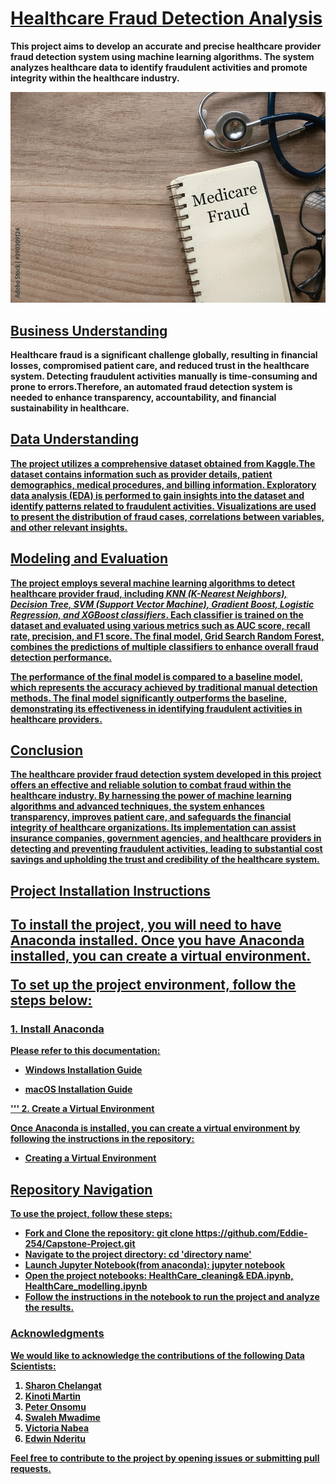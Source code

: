 <h1><u><b>Healthcare Fraud Detection Analysis<b></u></h1>

<p>This project aims to develop an accurate and precise healthcare provider fraud detection system using machine learning algorithms. The system analyzes healthcare data to identify fraudulent activities and promote integrity within the healthcare industry.</p>

<img src="medicare fraud-1.jpg" />

<h2><u><b>Business Understanding</b></u></h2>
<p>Healthcare fraud is a significant challenge globally, resulting in financial losses, compromised patient care, and reduced trust in the healthcare system. Detecting fraudulent activities manually is time-consuming and prone to errors.Therefore, an automated fraud detection system is needed to enhance transparency, accountability, and financial sustainability in healthcare.<p>


<h2><u><b>Data Understanding</b><u></h2>
The project utilizes a comprehensive dataset obtained from Kaggle.The dataset contains information such as provider details, patient demographics, medical procedures, and billing information. Exploratory data analysis (EDA) is performed to gain insights into the dataset and identify patterns related to fraudulent activities. Visualizations are used to present the distribution of fraud cases, correlations between variables, and other relevant insights.


<h2><u><b>Modeling and Evaluation</b><u></h2>

<p>The project employs several machine learning algorithms to detect healthcare provider fraud, including <i>KNN (K-Nearest Neighbors), Decision Tree, SVM (Support Vector Machine), Gradient Boost, Logistic Regression, and XGBoost classifiers</i>. Each classifier is trained on the dataset and evaluated using various metrics such as AUC score, recall rate, precision, and F1 score. The final model, Grid Search Random Forest, combines the predictions of multiple classifiers to enhance overall fraud detection performance.</p>

<p>The performance of the final model is compared to a baseline model, which represents the accuracy achieved by traditional manual detection methods. The final model significantly outperforms the baseline, demonstrating its effectiveness in identifying fraudulent activities in healthcare providers.</p>

## Conclusion
The healthcare provider fraud detection system developed in this project offers an effective and reliable solution to combat fraud within the healthcare industry. By harnessing the power of machine learning algorithms and advanced techniques, the system enhances transparency, improves patient care, and safeguards the financial integrity of healthcare organizations. Its implementation can assist insurance companies, government agencies, and healthcare providers in detecting and preventing fraudulent activities, leading to substantial cost savings and upholding the trust and credibility of the healthcare system.





<h2><u><b>Project Installation Instructions</b></u><h2>

To install the project, you will need to have Anaconda installed. Once you have Anaconda installed, you can create a virtual environment.


To set up the project environment, follow the steps below:

### 1. Install Anaconda

Please refer to this documentation:

- [Windows Installation Guide](https://github.com/learn-co-curriculum/dsc-data-science-env-windows-installation.git)


- [macOS Installation Guide](https://github.com/learn-co-curriculum/dsc-data-science-env-mac-installation.git)


''' 2. Create a Virtual Environment

Once Anaconda is installed, you can create a virtual environment by following the instructions in the repository:

- [Creating a Virtual Environment](https://github.com/learn-co-curriculum/dsc-data-science-env-config.git)


## Repository Navigation
To use the project, follow these steps:

- Fork and Clone the repository: git clone https://github.com/Eddie-254/Capstone-Project.git
- Navigate to the project directory: cd 'directory name'
- Launch Jupyter Notebook(from anaconda): jupyter notebook
- Open the project notebooks: HealthCare_cleaning& EDA.ipynb, HealthCare_modelling.ipynb
- Follow the instructions in the notebook to run the project and analyze the results.


### Acknowledgments
We would like to acknowledge the contributions of the following Data Scientists:
<ol>
<li><a href="https://github.com/Chelangat-sharon">Sharon Chelangat</a></li>
<li><a href="https://github.com/kinoti-m-martin">Kinoti Martin</a></li>
<li><a href="https://github.com/pkonsomu2020">Peter Onsomu</a></li>
<li><a href="https://github.com/swalehmwadime">Swaleh Mwadime</a></li>
<li><a href="https://github.com/VikkieN">Victoria Nabea</a></li>
<li><a href="https://github.com/Eddie-254">Edwin Nderitu</a></li>

</ol>

<p>Feel free to contribute to the <a href="https://github.com/Eddie-254/Capstone-Project.git">project</a>
by opening issues or submitting pull requests.</p>

